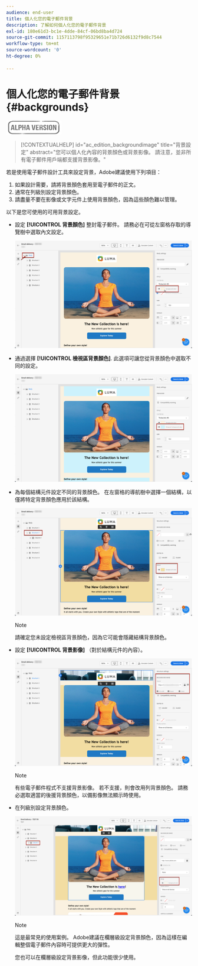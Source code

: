 ```yaml
---
audience: end-user
title: 個人化您的電子郵件背景
description: 了解如何個人化您的電子郵件背景
exl-id: 180e61d3-bc1e-4dde-84cf-06bd8ba4d724
source-git-commit: 1157113798f95329651e71b726d6132f9d8c7544
workflow-type: tm+mt
source-wordcount: '0'
ht-degree: 0%

---
```


# 個人化您的電子郵件背景 {#backgrounds}

![](../assets/do-not-localize/badge.png)

>[!CONTEXTUALHELP]
>id="ac_edition_backgroundimage"
>title="背景設定"
>abstract="您可以個人化內容的背景顏色或背景影像。 請注意，並非所有電子郵件用戶端都支援背景影像。"

若是使用電子郵件設計工具來設定背景，Adobe建議使用下列項目：

1. 如果設計需要，請將背景顏色套用至電子郵件的正文。
1. 通常在列級別設定背景顏色。
1. 請盡量不要在影像或文字元件上使用背景顏色，因為這些顏色難以管理。

以下是您可使用的可用背景設定。

* 設定 **[!UICONTROL 背景顏色]** 整封電子郵件。 請務必在可從左窗格存取的導覽樹中選取內文設定。

   ![](assets/background_1.png)

* 通過選擇 **[!UICONTROL 檢視區背景顏色]**. 此選項可讓您從背景顏色中選取不同的設定。

   ![](assets/background_2.png)

* 為每個結構元件設定不同的背景顏色。 在左窗格的導航樹中選擇一個結構，以僅將特定背景顏色應用於該結構。

   ![](assets/background_3.png)

   >[!NOTE]
   >
   >請確定您未設定檢視區背景顏色，因為它可能會隱藏結構背景顏色。

* 設定 **[!UICONTROL 背景影像]** （對於結構元件的內容）。

   ![](assets/background_4.png)

   >[!NOTE]
   >
   >有些電子郵件程式不支援背景影像。 若不支援，則會改用列背景顏色。 請務必選取適當的後援背景顏色，以備影像無法顯示時使用。

* 在列級別設定背景顏色。

   ![](assets/background_5.png)

   >[!NOTE]
   >
   >這是最常見的使用案例。 Adobe建議在欄層級設定背景顏色，因為這樣在編輯整個電子郵件內容時可提供更大的彈性。

   您也可以在欄層級設定背景影像，但此功能很少使用。
